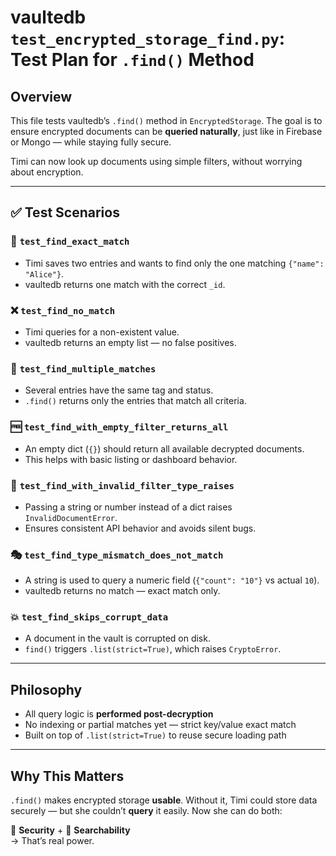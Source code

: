 # vaultedb `test_encrypted_storage_find.py`: Test Plan for `.find()` Method

## Overview

This file tests vaultedb’s `.find()` method in `EncryptedStorage`. The goal is to ensure encrypted documents can be **queried naturally**, just like in Firebase or Mongo — while staying fully secure.

Timi can now look up documents using simple filters, without worrying about encryption.

---

## ✅ Test Scenarios

### 🔎 `test_find_exact_match`
* Timi saves two entries and wants to find only the one matching `{"name": "Alice"}`.
* vaultedb returns one match with the correct `_id`.

### ❌ `test_find_no_match`
* Timi queries for a non-existent value.
* vaultedb returns an empty list — no false positives.

### 🔁 `test_find_multiple_matches`
* Several entries have the same tag and status.
* `.find()` returns only the entries that match all criteria.

### 🆓 `test_find_with_empty_filter_returns_all`
* An empty dict (`{}`) should return all available decrypted documents.
* This helps with basic listing or dashboard behavior.

### 🚫 `test_find_with_invalid_filter_type_raises`
* Passing a string or number instead of a dict raises `InvalidDocumentError`.
* Ensures consistent API behavior and avoids silent bugs.

### 🎭 `test_find_type_mismatch_does_not_match`
* A string is used to query a numeric field (`{"count": "10"}` vs actual `10`).
* vaultedb returns no match — exact match only.

### 💥 `test_find_skips_corrupt_data`
* A document in the vault is corrupted on disk.
* `find()` triggers `.list(strict=True)`, which raises `CryptoError`.

---

## Philosophy

* All query logic is **performed post-decryption**
* No indexing or partial matches yet — strict key/value exact match
* Built on top of `.list(strict=True)` to reuse secure loading path

---

## Why This Matters

`.find()` makes encrypted storage **usable**. Without it, Timi could store data securely — but she couldn’t **query** it easily. Now she can do both:

🔐 **Security** + 🔎 **Searchability**  
→ That’s real power.

